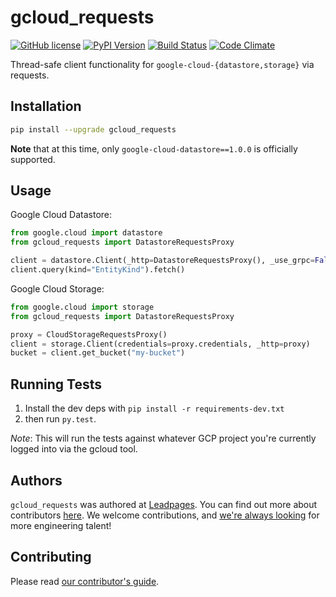 # gcloud_requests

[![GitHub license](https://img.shields.io/github/license/leadpages/gcloud_requests.svg)](https://raw.githubusercontent.com/leadpages/gcloud_requests/master/LICENSE)
[![PyPI Version](https://img.shields.io/pypi/v/gcloud_requests.svg)](https://pypi.python.org/pypi/gcloud_requests/)
[![Build Status](https://img.shields.io/travis/LeadPages/gcloud_requests.svg)](https://travis-ci.org/LeadPages/gcloud_requests)
[![Code Climate](https://img.shields.io/codeclimate/github/LeadPages/gcloud_requests.svg)](https://codeclimate.com/github/LeadPages/gcloud_requests)

Thread-safe client functionality for `google-cloud-{datastore,storage}` via requests.

## Installation

```bash
pip install --upgrade gcloud_requests
```

**Note** that at this time, only `google-cloud-datastore==1.0.0` is
officially supported.

## Usage

Google Cloud Datastore:

```python
from google.cloud import datastore
from gcloud_requests import DatastoreRequestsProxy

client = datastore.Client(_http=DatastoreRequestsProxy(), _use_grpc=False)
client.query(kind="EntityKind").fetch()
```

Google Cloud Storage:

```python
from google.cloud import storage
from gcloud_requests import DatastoreRequestsProxy

proxy = CloudStorageRequestsProxy()
client = storage.Client(credentials=proxy.credentials, _http=proxy)
bucket = client.get_bucket("my-bucket")
```

## Running Tests

1. Install the dev deps with `pip install -r requirements-dev.txt`
1. then run `py.test`.

*Note*: This will run the tests against whatever GCP project you're
currently logged into via the gcloud tool.

## Authors

`gcloud_requests` was authored at [Leadpages][leadpages].  You can
find out more about contributors [here][contributors].  We welcome
contributions, and [we're always looking][careers] for more
engineering talent!

## Contributing

Please read [our contributor's guide](./CONTRIBUTING.md).

[leadpages]: http://leadpages.net
[careers]: http://www.leadpages.net/careers
[contributors]: https://github.com/leadpages/gcloud_requests/graphs/contributors
[gcd]: https://cloud.google.com/datastore/docs/tools/
[gcloud-python]: https://github.com/GoogleCloudPlatform/gcloud-python
[requests]: http://python-requests.org
